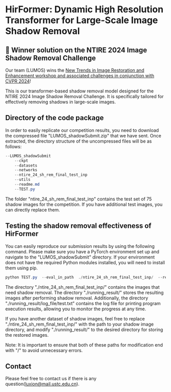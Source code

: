 # HirFormer: Dynamic High Resolution Transformer for Large-Scale Image Shadow Removal

## 🥇 Winner solution on the NTIRE 2024 Image Shadow Removal Challenge

Our team (LUMOS) wins the [New Trends in Image Restoration and Enhancement workshop and associated challenges in conjunction with CVPR 2024](https://cvlai.net/ntire/2024/NTIRE2024awards_certificates.pdf)!

This is our transformer-based shadow removal model designed for the NTIRE 2024 Image Shadow Removal Challenge. It is specifically tailored for effectively removing shadows in large-scale images.

## Directory of the code package

In order to easily replicate our competition results, you need to download the compressed file "LUMOS_shadowSubmit.zip" that we have sent. Once extracted, the directory structure of the uncompressed files will be as follows:

```powershell
--LUMOS_shadowSubmit
    --ckpt
    --datasets
    --networks
    --ntire_24_sh_rem_final_test_inp
    --utils
    --readme.md
    --TEST.py
```

The folder "ntire_24_sh_rem_final_test_inp" contains the test set of 75 shadow images for the competition. If you have additional test images, you can directly replace them.

## Testing the shadow removal effectiveness of HirFormer

You can easily reproduce our submission results by using the following command. Please make sure you have a PyTorch environment set up and navigate to the "LUMOS_shadowSubmit" directory. If your environment does not have the required Python modules installed, you will need to install them using pip.

``` powershell
python TEST.py  --eval_in_path  ./ntire_24_sh_rem_final_test_inp/  --result_path  ./running_result/
```
The directory "./ntire_24_sh_rem_final_test_inp/" contains the images that need shadow removal. The directory "./running_result/" stores the resulting images after performing shadow removal. Additionally, the directory "./running_result/log_file/test.txt" contains the log file for printing program execution results, allowing you to monitor the progress at any time.

If you have another dataset of shadow images, feel free to replace "./ntire_24_sh_rem_final_test_inp/" with the path to your shadow image directory, and modify "./running_result/" to the desired directory for storing the restored images.

Note: It is important to ensure that both of these paths for modification end with "/" to avoid unnecessary errors.

## Contact

Please feel free to contact us if there is any question(luxion@mail.ustc.edu.cn).
